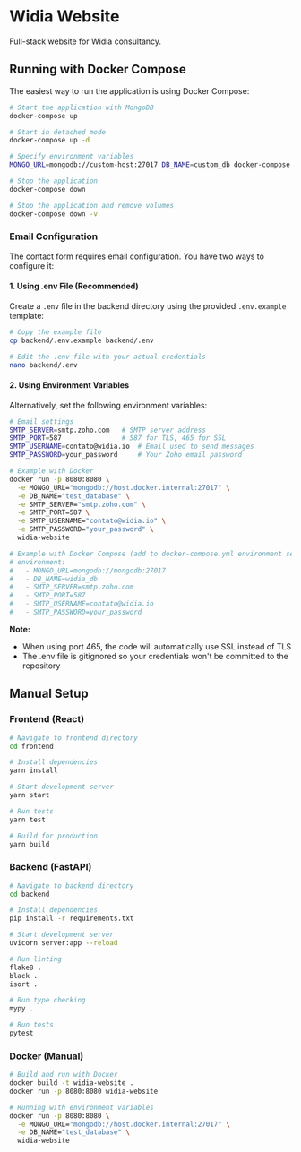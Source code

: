 # Widia Website

Full-stack website for Widia consultancy.

## Running with Docker Compose

The easiest way to run the application is using Docker Compose:

```bash
# Start the application with MongoDB
docker-compose up

# Start in detached mode
docker-compose up -d

# Specify environment variables
MONGO_URL=mongodb://custom-host:27017 DB_NAME=custom_db docker-compose up

# Stop the application
docker-compose down

# Stop the application and remove volumes
docker-compose down -v
```

### Email Configuration

The contact form requires email configuration. You have two ways to configure it:

#### 1. Using .env File (Recommended)

Create a `.env` file in the backend directory using the provided `.env.example` template:

```bash
# Copy the example file
cp backend/.env.example backend/.env

# Edit the .env file with your actual credentials
nano backend/.env
```

#### 2. Using Environment Variables

Alternatively, set the following environment variables:

```bash
# Email settings
SMTP_SERVER=smtp.zoho.com   # SMTP server address
SMTP_PORT=587               # 587 for TLS, 465 for SSL
SMTP_USERNAME=contato@widia.io  # Email used to send messages
SMTP_PASSWORD=your_password     # Your Zoho email password

# Example with Docker
docker run -p 8080:8080 \
  -e MONGO_URL="mongodb://host.docker.internal:27017" \
  -e DB_NAME="test_database" \
  -e SMTP_SERVER="smtp.zoho.com" \
  -e SMTP_PORT=587 \
  -e SMTP_USERNAME="contato@widia.io" \
  -e SMTP_PASSWORD="your_password" \
  widia-website

# Example with Docker Compose (add to docker-compose.yml environment section)
# environment:
#   - MONGO_URL=mongodb://mongodb:27017
#   - DB_NAME=widia_db
#   - SMTP_SERVER=smtp.zoho.com
#   - SMTP_PORT=587
#   - SMTP_USERNAME=contato@widia.io
#   - SMTP_PASSWORD=your_password
```

**Note:** 
- When using port 465, the code will automatically use SSL instead of TLS
- The .env file is gitignored so your credentials won't be committed to the repository

## Manual Setup

### Frontend (React)

```bash
# Navigate to frontend directory
cd frontend

# Install dependencies
yarn install

# Start development server
yarn start

# Run tests
yarn test

# Build for production
yarn build
```

### Backend (FastAPI)

```bash
# Navigate to backend directory
cd backend

# Install dependencies
pip install -r requirements.txt

# Start development server
uvicorn server:app --reload

# Run linting
flake8 .
black .
isort .

# Run type checking
mypy .

# Run tests
pytest
```

### Docker (Manual)

```bash
# Build and run with Docker
docker build -t widia-website .
docker run -p 8080:8080 widia-website

# Running with environment variables
docker run -p 8080:8080 \
  -e MONGO_URL="mongodb://host.docker.internal:27017" \
  -e DB_NAME="test_database" \
  widia-website
```